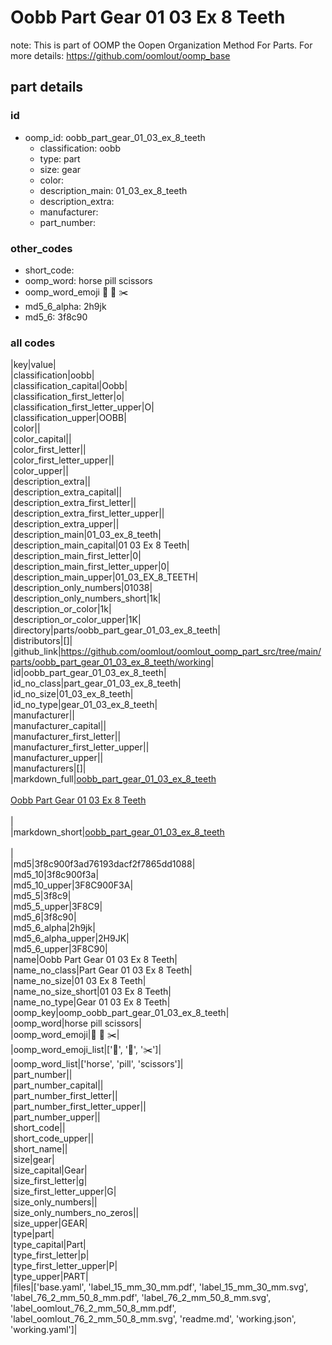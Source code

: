 # Oobb Part Gear 01 03 Ex 8 Teeth  

note: This is part of OOMP the Oopen Organization Method For Parts. For more details: https://github.com/oomlout/oomp_base

##  part details





### id
* oomp_id: oobb_part_gear_01_03_ex_8_teeth
  * classification: oobb
  * type: part
  * size: gear
  * color: 
  * description_main: 01_03_ex_8_teeth
  * description_extra: 
  * manufacturer: 
  * part_number: 

### other_codes
* short_code: 
* oomp_word: horse pill scissors
* oomp_word_emoji :horse: :pill: :scissors:
* md5_6_alpha: 2h9jk
* md5_6: 3f8c90

### all codes 
|key|value|  
|classification|oobb|  
|classification_capital|Oobb|  
|classification_first_letter|o|  
|classification_first_letter_upper|O|  
|classification_upper|OOBB|  
|color||  
|color_capital||  
|color_first_letter||  
|color_first_letter_upper||  
|color_upper||  
|description_extra||  
|description_extra_capital||  
|description_extra_first_letter||  
|description_extra_first_letter_upper||  
|description_extra_upper||  
|description_main|01_03_ex_8_teeth|  
|description_main_capital|01 03 Ex 8 Teeth|  
|description_main_first_letter|0|  
|description_main_first_letter_upper|0|  
|description_main_upper|01_03_EX_8_TEETH|  
|description_only_numbers|01038|  
|description_only_numbers_short|1k|  
|description_or_color|1k|  
|description_or_color_upper|1K|  
|directory|parts/oobb_part_gear_01_03_ex_8_teeth|  
|distributors|[]|  
|github_link|https://github.com/oomlout/oomlout_oomp_part_src/tree/main/parts/oobb_part_gear_01_03_ex_8_teeth/working|  
|id|oobb_part_gear_01_03_ex_8_teeth|  
|id_no_class|part_gear_01_03_ex_8_teeth|  
|id_no_size|01_03_ex_8_teeth|  
|id_no_type|gear_01_03_ex_8_teeth|  
|manufacturer||  
|manufacturer_capital||  
|manufacturer_first_letter||  
|manufacturer_first_letter_upper||  
|manufacturer_upper||  
|manufacturers|[]|  
|markdown_full|[oobb_part_gear_01_03_ex_8_teeth](https://github.com/oomlout/oomlout_oomp_part_src/tree/main/parts/oobb_part_gear_01_03_ex_8_teeth/working)<br>[](https://github.com/oomlout/oomlout_oomp_part_src/tree/main/parts/oobb_part_gear_01_03_ex_8_teeth/working)<br>[Oobb Part Gear 01 03 Ex 8 Teeth](https://github.com/oomlout/oomlout_oomp_part_src/tree/main/parts/oobb_part_gear_01_03_ex_8_teeth/working)<br><br>|  
|markdown_short|[oobb_part_gear_01_03_ex_8_teeth](https://github.com/oomlout/oomlout_oomp_part_src/tree/main/parts/oobb_part_gear_01_03_ex_8_teeth/working)<br><br>|  
|md5|3f8c900f3ad76193dacf2f7865dd1088|  
|md5_10|3f8c900f3a|  
|md5_10_upper|3F8C900F3A|  
|md5_5|3f8c9|  
|md5_5_upper|3F8C9|  
|md5_6|3f8c90|  
|md5_6_alpha|2h9jk|  
|md5_6_alpha_upper|2H9JK|  
|md5_6_upper|3F8C90|  
|name|Oobb Part Gear 01 03 Ex 8 Teeth|  
|name_no_class|Part Gear 01 03 Ex 8 Teeth|  
|name_no_size|01 03 Ex 8 Teeth|  
|name_no_size_short|01 03 Ex 8 Teeth|  
|name_no_type|Gear 01 03 Ex 8 Teeth|  
|oomp_key|oomp_oobb_part_gear_01_03_ex_8_teeth|  
|oomp_word|horse pill scissors|  
|oomp_word_emoji|:horse: :pill: :scissors:|  
|oomp_word_emoji_list|[':horse:', ':pill:', ':scissors:']|  
|oomp_word_list|['horse', 'pill', 'scissors']|  
|part_number||  
|part_number_capital||  
|part_number_first_letter||  
|part_number_first_letter_upper||  
|part_number_upper||  
|short_code||  
|short_code_upper||  
|short_name||  
|size|gear|  
|size_capital|Gear|  
|size_first_letter|g|  
|size_first_letter_upper|G|  
|size_only_numbers||  
|size_only_numbers_no_zeros||  
|size_upper|GEAR|  
|type|part|  
|type_capital|Part|  
|type_first_letter|p|  
|type_first_letter_upper|P|  
|type_upper|PART|  
|files|['base.yaml', 'label_15_mm_30_mm.pdf', 'label_15_mm_30_mm.svg', 'label_76_2_mm_50_8_mm.pdf', 'label_76_2_mm_50_8_mm.svg', 'label_oomlout_76_2_mm_50_8_mm.pdf', 'label_oomlout_76_2_mm_50_8_mm.svg', 'readme.md', 'working.json', 'working.yaml']|  
